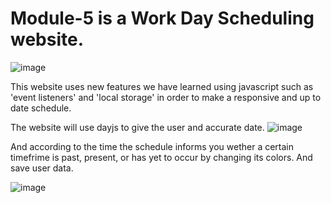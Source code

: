 # Module-5 is a Work Day Scheduling website.

![image](https://github.com/SpacemanCeezer/Module-5/assets/64385882/9da869b2-661d-4c6d-b5de-96f165f29608)

This website uses new features we have learned using javascript such as 'event listeners' and 'local storage' in order to make a responsive and up to date schedule.

The website will use dayjs to give the user and accurate date.
![image](https://github.com/SpacemanCeezer/Module-5/assets/64385882/8a8a3a35-71ae-4e19-b3bd-430ba396e72d)

And according to the time the schedule informs you wether a certain timefrime is past, present, or has yet to occur by changing its colors. And save user data.

![image](https://github.com/SpacemanCeezer/Module-5/assets/64385882/fa10078e-4dfa-4880-8a61-6d35404d4469)
